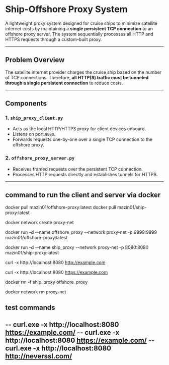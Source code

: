 #  Ship-Offshore Proxy System

A lightweight proxy system designed for cruise ships to minimize satellite internet costs by maintaining a **single persistent TCP connection** to an offshore proxy server. The system sequentially processes all HTTP and HTTPS requests through a custom-built proxy.

---

##  Problem Overview

The satellite internet provider charges the cruise ship based on the number of TCP connections. Therefore, **all HTTP(S) traffic must be tunneled through a single persistent connection** to reduce costs.

---

##  Components

### 1. `ship_proxy_client.py`
- Acts as the local HTTP/HTTPS proxy for client devices onboard.
- Listens on port `8080`.
- Forwards requests one-by-one over a single TCP connection to the offshore proxy.

### 2. `offshore_proxy_server.py`
- Receives framed requests over the persistent TCP connection.
- Processes HTTP requests directly and establishes tunnels for HTTPS.

---
## command to run the client and server via docker

docker pull mazin01/offshore-proxy:latest
docker pull mazin01/ship-proxy:latest

docker network create proxy-net

docker run -d --name offshore_proxy --network proxy-net -p 9999:9999 mazin01/offshore-proxy:latest

docker run -d --name ship_proxy --network proxy-net -p 8080:8080 mazin01/ship-proxy:latest

curl -x http://localhost:8080 http://example.com

curl -x http://localhost:8080 https://example.com

docker rm -f ship_proxy offshore_proxy

docker network rm proxy-net
## test commands
-- curl.exe -x http://localhost:8080 https://example.com/
-- curl.exe -x http://localhost:8080 https://example.com/
-- curl.exe -x http://localhost:8080 http://neverssl.com/
---   
